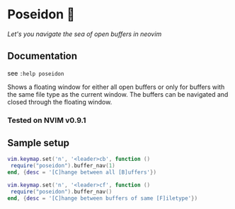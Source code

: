 # Poseidon 🔱

*Let's you navigate the sea of open buffers in neovim*

## Documentation

see `:help poseidon`

Shows a floating window for either all open buffers or only for buffers with the same file type as the current window.
The buffers can be navigated and closed through the floating window.

### Tested on NVIM v0.9.1

## Sample setup

```lua
vim.keymap.set('n', '<leader>cb', function ()
 require("poseidon").buffer_nav(1)
end, {desc = '[C]hange between all [B]uffers'})

vim.keymap.set('n', '<leader>cf', function ()
 require("poseidon").buffer_nav()
end, {desc = '[C]hange between buffers of same [F]iletype'})
```
